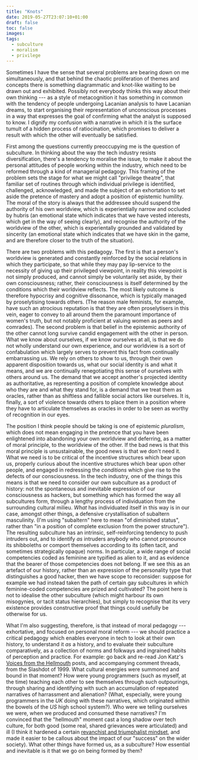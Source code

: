 ```yaml
---
title: "Knots"
date: 2019-05-27T23:07:10+01:00
draft: false
toc: false
images:
tags:
  - subculture
  - moralism
  - privilege
---
```

Sometimes I have the sense that several problems are bearing down on me simultaneously, and that behind the chaotic proliferation of themes and concepts there is something diagrammatic and knot-like waiting to be drawn out and exhibited. Possibly not everybody thinks this way about their own thinking --- as a style of metacognition it has something in common with the tendency of people undergoing Lacanian analysis to have Lacanian dreams, to start organising their representation of unconscious processes in a way that expresses the goal of confirming what the analyst is supposed to know. I dignify my confusion with a narrative in which it is the surface tumult of a hidden process of ratiocination, which promises to deliver a result with which the other will eventually be satisfied.

First among the questions currently preoccupying me is the question of subculture. In thinking about the way the tech industry resists diversification, there's a tendency to moralise the issue, to make it about the personal attitudes of people working within the industry, which need to be reformed through a kind of managerial pedagogy. This framing of the problem sets the stage for what we might call "privilege theatre", that familiar set of routines through which individual privilege is identified, challenged, acknowledged, and made the subject of an exhortation to set aside the pretence of mastery and adopt a position of epistemic humility. The moral of the story is always that the addressee should suspend the authority of his own worldview, which is experientially narrow and occluded by hubris (an emotional state which indicates that we have vested interests, which get in the way of seeing clearly), and recognise the authority of the worldview of the other, which is experientally grounded and validated by sincerity (an emotional state which indicates that we have skin in the game, and are therefore closer to the truth of the situation).

There are two problems with this pedagogy. The first is that a person's worldview is generated and constantly reinforced by the social relations in which they participate, so that while they may pay lip-service to the necessity of giving up their privileged viewpoint, in reality this viewpoint is not simply produced, and cannot simply be voluntarily set aside, by their own consciousness; rather, their consciousness is itself determined by the conditions which their worldview reflects. The most likely outcome is therefore hypocrisy and cognitive dissonance, which is typically managed by proselytising towards others. (The reason male feminists, for example, have such an atrocious reputation is that they are often proselytisers in this vein, eager to convey to all around them the paramount importance of women's truth, but not notably proficient at valuing women as peers and comrades). The second problem is that belief in the epistemic authority of the other cannot long survive candid engagement with the other in person. What we know about ourselves, if we know ourselves at all, is that we do not wholly understand our own experience, and our worldview is a sort of confabulation which largely serves to prevent this fact from continually embarrassing us. We rely on others to show to us, through their own apparent disposition towards us, what our social identity is and what it means, and we are continually renegotiating this sense of ourselves with others around us. The demand that we accept another's projected identity as authoritative, as representing a position of complete knowledge about who they are and what they stand for, is a demand that we treat them as oracles, rather than as shiftless and fallible social actors like ourselves. It is, finally, a sort of violence towards others to place them in a position where they have to articulate themselves as oracles in order to be seen as worthy of recognition in our eyes.

The position I think people should be taking is one of epistemic _pluralism_, which does not mean engaging in the pretence that you have been enlightened into abandoning your own worldview and deferring, as a matter of moral principle, to the worldview of the other. If the bad news is that this moral principle is unsustainable, the good news is that we don't need it. What we need is to be critical of the incentive structures which bear upon us, properly curious about the incentive structures which bear upon other people, and engaged in redressing the _conditions_ which give rise to the defects of our consciousness. In the tech industry, one of the things this means is that we need to consider our own subculture as a product of history: not the spontaneous and inevitable expression of our consciousness as hackers, but something which has formed the way all subcultures form, through a lengthy process of individuation from the surrounding cultural milieu. _What_ has individuated itself in this way is in our case, amongst other things, a defensive crystallisation of subaltern masculinity. (I'm using "subaltern" here to mean "of diminished status", rather than "in a position of complete exclusion from the power structure"). The resulting subculture has an intrinsic, self-reinforcing tendency to push intruders out, and to identify _as_ intruders anybody who cannot pronounce its shibboleths or comport themselves according to its (often tacit, and sometimes strategically opaque) norms. In particular, a wide range of social competencies coded as feminine are typified as alien to it, and as evidence that the bearer of those competencies does not belong. If we see this as an artefact of our history, rather than an expression of the personality type that distinguishes a good hacker, then we have scope to reconsider: suppose for example we had instead taken the path of certain gay subcultures in which feminine-coded competencies are prized and cultivated? The point here is not to idealise the other subculture (which might harbour its own misogynies, or tacit status hierarchies), but simply to recognise that its very existence provides constructive proof that things could usefully be otherwise for us.

What I'm also suggesting, therefore, is that instead of moral pedagogy --- exhortative, and focused on personal moral reform --- we should practice a critical pedagogy which enables everyone in tech to look at their own history, to understand it _as_ a history, and to evaluate their subculture comparatively, as a collection of norms and folkways and ingrained habits of perception and practice. For example: go back and re-read Jon Katz's [Voices from the Hellmouth](https://news.slashdot.org/story/99/04/25/1438249/voices-from-the-hellmouth) posts, and accompanying comment threads, from the Slashdot of 1999. What cultural energies were summoned and bound in that moment? How were young programmers (such as myself, at the time) teaching each other to see themselves through such outpourings, through sharing and identifying with such an accumulation of repeated narratives of harrassment and alienation? (What, especially, were young programmers in the _UK_ doing with these narratives, which originated within the bowels of the _US_ high school system?). Who were we telling ourselves we were, when we produced and consumed these narratives? I'm convinced that the "hellmouth" moment cast a long shadow over tech culture, for both good (some real, shared grievances were articulated) and ill (I think it hardened a certain [revanchist and triumphalist mindset](https://www.penny-arcade.com/comic/2005/10/28), and made it easier to be callous about the impact of our "success" on the wider society). What other things have formed us, as a subculture? How essential and inevitable is it that we go on being formed by them?

